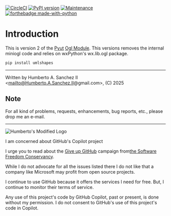 
[![CircleCI](https://dl.circleci.com/status-badge/img/gh/hasii2011/oglv2/tree/master.svg?style=shield)](https://dl.circleci.com/status-badge/redirect/gh/hasii2011/oglv2/tree/master)
[![PyPI version](https://badge.fury.io/py/oglv2.svg)](https://badge.fury.io/py/oglv2)
[![Maintenance](https://img.shields.io/badge/Maintained%3F-yes-green.svg)](https://GitHub.com/Naereen/StrapDown.js/graphs/commit-activity)
[![forthebadge made-with-python](http://ForTheBadge.com/images/badges/made-with-python.svg)](https://www.python.org/)

# Introduction

This is version 2 of the [Pyut](https://github.com/hasii2011/pyut) [Ogl Module](https://github.com/hasii2011/ogl).  This versions removes the internal miniogl code and
relies on wxPython's wx.lib.ogl package.

```bash
pip install umlshapes
```

___

Written by Humberto A. Sanchez II <mailto@Humberto.A.Sanchez.II@gmail.com>, (C) 2025


## Note
For all kind of problems, requests, enhancements, bug reports, etc., please drop me an e-mail.


------


![Humberto's Modified Logo](https://raw.githubusercontent.com/wiki/hasii2011/gittodoistclone/images/SillyGitHub.png)

I am concerned about GitHub's Copilot project



I urge you to read about the
[Give up GitHub](https://GiveUpGitHub.org) campaign from[the Software Freedom Conservancy](https://sfconservancy.org).

While I do not advocate for all the issues listed there I do not like that a company like Microsoft may profit from open source projects.

I continue to use GitHub because it offers the services I need for free.  But, I continue to monitor their terms of service.

Any use of this project's code by GitHub Copilot, past or present, is done without my permission.  I do not consent to GitHub's use of this project's code in Copilot.
